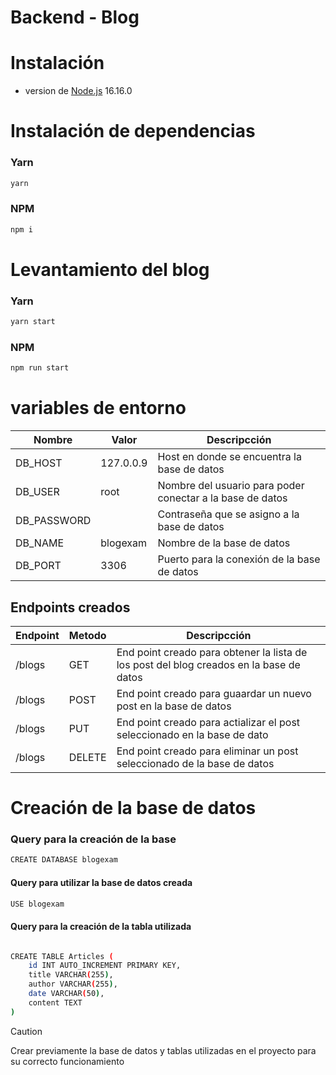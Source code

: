 # Backend - Blog 
# Instalación

- version de  [Node.js](https://nodejs.org/) 16.16.0

# Instalación de dependencias

### Yarn

```sh
yarn 
```

### NPM
```sh
npm i 
```
# Levantamiento del blog

### Yarn
```sh
yarn start
```
### NPM
```sh
npm run start
```

# variables de entorno
| Nombre      | Valor     | Descripcción                                              |
| ----------- | --------- | --------------------------------------------------------- |
| DB_HOST     | 127.0.0.9 | Host en donde se encuentra la base de datos               |
| DB_USER     | root      | Nombre del usuario para poder conectar a la base de datos |
| DB_PASSWORD |           | Contraseña que se asigno a la base de datos               |
| DB_NAME     | blogexam  | Nombre de la base de datos                                |
| DB_PORT     | 3306      | Puerto para la conexión de la base de datos               |

## Endpoints creados

| Endpoint | Metodo | Descripcción                                                                            |
| -------- | ------ | --------------------------------------------------------------------------------------- |
| /blogs   | GET    | End point creado para obtener la lista de los post del blog creados en la base de datos |
| /blogs   | POST   | End point creado para guaardar un nuevo post en la base de datos                        |
| /blogs   | PUT    | End point creado para actializar el post seleccionado en la base de dato                |
| /blogs   | DELETE | End point creado para eliminar un post seleccionado de la base de datos                 |

# Creación de la base de datos
### Query para la creación de la base 

```sh
CREATE DATABASE blogexam
```

#### Query para utilizar la base de datos creada

```sh
USE blogexam
```
#### Query para la creación de la tabla utilizada
```sh

CREATE TABLE Articles (
    id INT AUTO_INCREMENT PRIMARY KEY,
    title VARCHAR(255),
    author VARCHAR(255),
    date VARCHAR(50),
    content TEXT
)
```

> [!CAUTION]
> Crear previamente la base de datos y tablas utilizadas en el  proyecto para su correcto funcionamiento